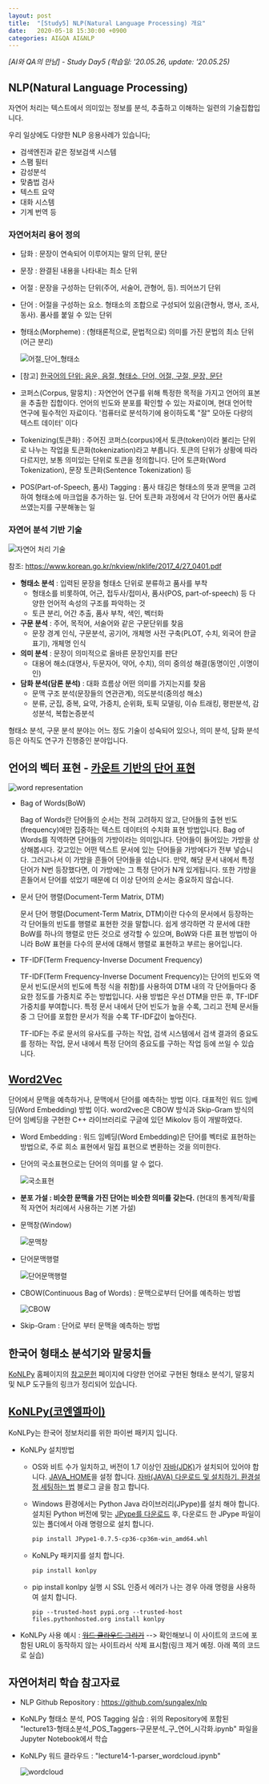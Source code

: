 ```yaml
---
layout: post
title:  "[Study5] NLP(Natural Language Processing) 개요"
date:   2020-05-18 15:30:00 +0900
categories: AI&QA AI&NLP
---
```


*[AI와 QA의 만남] - Study Day5 (학습일: '20.05.26, update: '20.05.25)*

## NLP(Natural Language Processing)

자연어 처리는 텍스트에서 의미있는 정보를 분석, 추출하고 이해하는 일련의 기술집합입니다.

우리 일상에도 다양한 NLP 응용사례가 있습니다;
  - 검색엔진과 같은 정보검색 시스템
  - 스팸 필터
  - 감성분석
  - 맞춤법 검사
  - 텍스트 요약
  - 대화 시스템
  - 기계 번역 등

### 자연어처리 용어 정의

- 담화 : 문장이 연속되어 이루어지는 말의 단위, 문단
- 문장 : 완결된 내용을 나타내는 최소 단위
- 어절 : 문장을 구성하는 단위(주어, 서술어, 관형어, 등). 띄어쓰기 단위
- 단어 : 어절을 구성하는 요소. 형태소의 조합으로 구성되어 있음(관형사, 명사, 조사, 동사). 품사를 붙일 수 있는 단위
- 형태소(Morpheme) : (형태론적으로, 문법적으로) 의미를 가진 문법의 최소 단위(어근 분리)

  ![어절_단어_형태소](/img/study5/어절_단어_형태소.png)

- \[참고\] [한국어의 단위: 음운, 음절, 형태소, 단어, 어절, 구절, 문장, 문단](https://m.blog.naver.com/PostView.nhn?blogId=zzangdol57&logNo=30166226241&proxyReferer=https:%2F%2Fwww.google.com%2F)

- 코퍼스(Corpus, 말뭉치) : 자연언어 연구를 위해 특정한 목적을 가지고 언어의 표본을 추출한 집합이다. 언어의 빈도와 분포를 확인할 수 있는 자료이며, 현대 언어학 연구에 필수적인 자료이다. '컴퓨터로 분석하기에 용이하도록 "잘" 모아둔 다량의 텍스트 데이터' 이다
- Tokenizing(토큰화) : 주어진 코퍼스(corpus)에서 토큰(token)이라 불리는 단위로 나누는 작업을 토큰화(tokenization)라고 부릅니다. 토큰의 단위가 상황에 따라 다르지만, 보통 의미있는 단위로 토큰을 정의합니다. 단어 토큰화(Word Tokenization), 문장 토큰화(Sentence Tokenization) 등
- POS(Part-of-Speech, 품사) Tagging : 품사 태깅은 형태소의 뜻과 문맥을 고려하여 형태소에 마크업을 추가하는 일. 단어 토큰화 과정에서 각 단어가 어떤 품사로 쓰였는지를 구분해놓는 일

### 자연어 분석 기반 기술

  ![자연어 처리 기술](/img/study5/NLP_process.png)
  
  참조: <https://www.korean.go.kr/nkview/nklife/2017_4/27_0401.pdf>

- **형태소 분석** : 입력된 문장을 형태소 단위로 분류하고 품사를 부착
  - 형태소를 비롯하여, 어근, 접두사/접미사, 품사(POS, part-of-speech) 등 다양한 언어적 속성의 구조를 파악하는 것
  - 토큰 분리, 어간 추출, 품사 부착, 색인, 벡터화
- **구문 분석** : 주어, 목적어, 서술어와 같은 구문단위를 찾음
  - 문장 경계 인식, 구문분석, 공기어, 개체명 사전 구축(PLOT, 수치, 외국어 한글 표기), 개체명 인식
- **의미 분석** : 문장이 의미적으로 올바른 문장인지를 판단
  - 대용어 해소(대명사, 두문자어, 약어, 수치), 의미 중의성 해결(동명이인 ,이명이인)
- **담화 분석(담론 분석)** : 대화 흐름상 어떤 의미를 가지는지를 찾음
  - 문맥 구조 분석(문장들의 연관관계), 의도분석(중의성 해소)
  - 분류, 군집, 중복, 요약, 가중치, 순위화, 토픽 모델링, 이슈 트래킹, 평판분석, 감성분석, 복합논증분석

형태소 분석, 구문 분석 분야는 어느 정도 기술이 성숙되어 있으나, 의미 분석, 담화 분석 등은 아직도 연구가 진행중인 분야입니다.

## 언어의 벡터 표현 - [카운트 기반의 단어 표현](https://wikidocs.net/24557)

![word representation](/img/study5/wordrepresentation.png)

- Bag of Words(BoW)

  Bag of Words란 단어들의 순서는 전혀 고려하지 않고, 단어들의 출현 빈도(frequency)에만 집중하는 텍스트 데이터의 수치화 표현 방법입니다. Bag of Words를 직역하면 단어들의 가방이라는 의미입니다. 단어들이 들어있는 가방을 상상해봅시다. 갖고있는 어떤 텍스트 문서에 있는 단어들을 가방에다가 전부 넣습니다. 그러고나서 이 가방을 흔들어 단어들을 섞습니다. 만약, 해당 문서 내에서 특정 단어가 N번 등장했다면, 이 가방에는 그 특정 단어가 N개 있게됩니다. 또한 가방을 흔들어서 단어를 섞었기 때문에 더 이상 단어의 순서는 중요하지 않습니다.

- 문서 단어 행렬(Document-Term Matrix, DTM)

  문서 단어 행렬(Document-Term Matrix, DTM)이란 다수의 문서에서 등장하는 각 단어들의 빈도를 행렬로 표현한 것을 말합니다. 쉽게 생각하면 각 문서에 대한 BoW를 하나의 행렬로 만든 것으로 생각할 수 있으며, BoW와 다른 표현 방법이 아니라 BoW 표현을 다수의 문서에 대해서 행렬로 표현하고 부르는 용어입니다.

- TF-IDF(Term Frequency-Inverse Document Frequency)

  TF-IDF(Term Frequency-Inverse Document Frequency)는 단어의 빈도와 역 문서 빈도(문서의 빈도에 특정 식을 취함)를 사용하여 DTM 내의 각 단어들마다 중요한 정도를 가중치로 주는 방법입니다. 사용 방법은 우선 DTM을 만든 후, TF-IDF 가중치를 부여합니다. 특정 문서 내에서 단어 빈도가 높을 수록, 그리고 전체 문서들 중 그 단어를 포함한 문서가 적을 수록 TF-IDF값이 높아진다.
  
  TF-IDF는 주로 문서의 유사도를 구하는 작업, 검색 시스템에서 검색 결과의 중요도를 정하는 작업, 문서 내에서 특정 단어의 중요도를 구하는 작업 등에 쓰일 수 있습니다.

## [Word2Vec](https://wikidocs.net/22660)

단어에서 문맥을 예측하거나, 문맥에서 단어를 예측하는 방법 이다. 대표적인 워드 임베딩(Word Embedding) 방법 이다. word2vec은 CBOW 방식과 Skip-Gram 방식의 단어 임베딩을 구현한 C++ 라이브러리로 구글에 있던 Mikolov 등이 개발하였다.

- Word Embedding : 워드 임베딩(Word Embedding)은 단어를 벡터로 표현하는 방법으로, 주로 희소 표현에서 밀집 표현으로 변환하는 것을 의미한다.

- 단어의 국소표현으로는 단어의 의미를 알 수 없다.

  ![국소표현](/img/study5/국소표현.png)

- **분포 가설 : 비슷한 문맥을 가진 단어는 비슷한 의미를 갖는다.** (현대의 통계적/확률적 자연어 처리에서 사용하는 기본 가설)

- 문맥창(Window)

  ![문맥창](/img/study5/문맥창.png)

- 단어문맥행렬

  ![단어문맥행렬](/img/study5/단어문맥행렬.png)

- CBOW(Continuous Bag of Words) : 문맥으로부터 단어를 예측하는 방법

  ![CBOW](/img/study5/CBOW.png)

- Skip-Gram : 단어로 부터 문맥을 예측하는 방법

## 한국어 형태소 분석기와 말뭉치들

[KoNLPy](https://konlpy.org/ko/latest/) 홈페이지의 [참고문헌](https://konlpy.org/ko/v0.4.3/references/) 페이지에 다양한 언어로 구현된 형태소 분석기, 말뭉치 및 NLP 도구들의 링크가 정리되어 있습니다.

## [KoNLPy(코엔엘파이)](https://konlpy.org/ko/latest/)

KoNLPy는 한국어 정보처리를 위한 파이썬 패키지 입니다.

- KoNLPy 설치방법
  - OS와 비트 수가 일치하고, 버전이 1.7 이상인 [자바(JDK)](http://www.oracle.com/technetwork/java/javase/downloads/index.html)가 설치되어 있어야 합니다. [JAVA_HOME](http://docs.oracle.com/cd/E19182-01/820-7851/inst_cli_jdk_javahome_t/index.html)을 설정 합니다. [자바(JAVA) 다운로드 및 설치하기. 환경설정 세팅하는 법](https://jhnyang.tistory.com/224) 블로그 글을 참고 합니다.

  - Windows 환경에서는 Python Java 라이브러리(JPype)를 설치 해야 합니다. 설치된 Python 버전에 맞는 [JPype를 다운로드](https://www.lfd.uci.edu/~gohlke/pythonlibs/#jpype) 후, 다운로드 한 JPype 파일이 있는 폴더에서 아래 명령으로 설치 합니다.
  
    ```bash
    pip install JPype1-0.7.5-cp36-cp36m-win_amd64.whl
    ```

  - KoNLPy 패키지를 설치 합니다.
  
    ```bash
    pip install konlpy
    ```

  - pip install konlpy 실행 시 SSL 인증서 에러가 나는 경우 아래 명령을 사용하여 설치 합니다.

    ```
    pip --trusted-host pypi.org --trusted-host files.pythonhosted.org install konlpy
    ```

- KoNLPy 사용 예시 : [~~워드 클라우드 그리기~~](https://konlpy.org/ko/latest/examples/wordcloud/) --> 확인해보니 이 사이트의 코드에 포함된 URL이 동작하지 않는 사이트라서 삭제 표시함(링크 제거 예정. 아래 쪽의 코드로 실습)

## 자연어처리 학습 참고자료

- NLP Github Repository : <https://github.com/sungalex/nlp>

- KoNLPy 형태소 분석, POS Tagging 실습 : 위의 Repository에 포함된 "lecture13-형태소분석_POS_Taggers-구문분석_구_연어_시각화.ipynb" 파일을 Jupyter Notebook에서 학습

- KoNLPy 워드 클라우드 : "lecture14-1-parser_wordcloud.ipynb"

  ![wordcloud](/img/study5/wordcloud.png)
